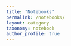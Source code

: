 ```yaml
---
title: "Notebooks"
permalink: /notebooks/
layout: category
taxonomy: notebook
author_profile: true
---
```

